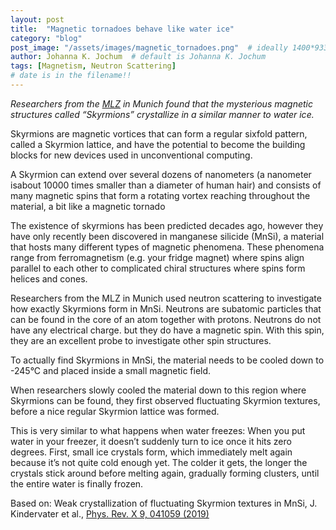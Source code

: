 ```yaml
---
layout: post
title:  "Magnetic tornadoes behave like water ice"
category: "blog"
post_image: "/assets/images/magnetic_tornadoes.png"  # ideally 1400*933 or 900*600 ar another 3:2 ratio
author: Johanna K. Jochum  # default is Johanna K. Jochum
tags: [Magnetism, Neutron Scattering]  
# date is in the filename!!
---
```

*Researchers from the [MLZ](https://mlz-garching.de/) in Munich found that the mysterious magnetic structures called “Skyrmions” crystallize in a similar manner to water ice.*

Skyrmions are magnetic vortices that can form a regular sixfold pattern, called a Skyrmion lattice, and have the potential to become the building blocks for new devices used in unconventional computing. 

A Skyrmion can extend over several dozens of nanometers (a nanometer isabout 10000 times smaller than a diameter of human hair) and consists of many magnetic spins that form a rotating vortex reaching throughout the material, a bit like a magnetic tornado

The existence of skyrmions has been predicted decades ago, however they have only recently been discovered in manganese silicide (MnSi), a material that hosts many different types of magnetic phenomena. These phenomena range from ferromagnetism (e.g. your fridge magnet) where spins align parallel to each other to complicated chiral structures where spins form helices and cones. 

Researchers from the MLZ in Munich used neutron scattering to investigate how exactly Skyrmions form in MnSi. 
Neutrons are subatomic particles that can be found in the core of an atom together with protons. Neutrons do not have any electrical charge. but they do have a magnetic spin. With this spin, they are an excellent probe to investigate other spin structures. 

To actually find Skyrmions in MnSi, the material needs to be cooled down to -245°C and placed inside a small magnetic field. 

When researchers slowly cooled the material down to this region where Skyrmions can be found, they first observed fluctuating Skyrmion textures, before a nice regular Skyrmion lattice was formed. 

This is very similar to what happens when water freezes:
When you put water in your freezer, it doesn’t suddenly turn to ice once it hits zero degrees. First, small ice crystals form, which immediately melt again because it’s not quite cold enough yet. The colder it gets, the longer the crystals stick around before melting again, gradually forming clusters, until the entire water is finally frozen.



Based on: Weak crystallization of fluctuating Skyrmion textures in MnSi, J. Kindervater et al., [Phys. Rev. X 9, 041059 (2019)](https://journals.aps.org/prx/pdf/10.1103/PhysRevX.9.041059)


